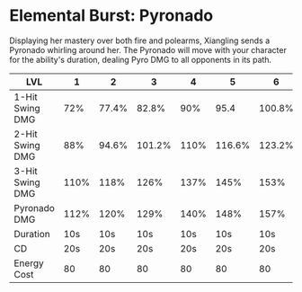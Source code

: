 # Elemental Burst: Pyronado
Displaying her mastery over both fire and polearms, Xiangling sends a Pyronado whirling around her. 
The Pyronado will move with your character for the ability's duration, dealing Pyro DMG to all opponents in its path.

| LVL             | 1    | 2     | 3       | 4     | 5       | 6       | 7     | 8       | 9       | 10     | 11      | 12    | 13    |
|-----------------|------|-------|---------|-------|---------|---------|-------|---------|---------|--------|---------|-------|-------| 
| 1-Hit Swing DMG | 72%  | 77.4% | 82.8%   | 90%   | 95.4    | 100.8%  | 108%  | 115.2%  | 122.4%  | 129.6% | 136.8%  | 144%  | 153%  |
| 2-Hit Swing DMG | 88%  | 94.6% | 101.2%  | 110%  | 116.6%  | 123.2%  | 132%  | 140.8%  | 149.6%  | 158.4% | 167.2%  | 176%  | 187%  |
| 3-Hit Swing DMG | 110% | 118%  | 126%    | 137%  | 145%    | 153%    | 164%  | 175%    | 186%    | 197%   | 208%    | 219%  | 233%  |
| Pyronado DMG    | 112% | 120%  | 129%    | 140%  | 148%    | 157%    | 168%  | 179%    | 190%    | 202%   | 213%    | 224%  | 238%  |
| Duration        | 10s  | 10s   | 10s     | 10s   | 10s     | 10s     | 10s   | 10s     | 10s     | 10s    | 10s     | 10s   | 10s   |
| CD              | 20s  | 20s   | 20s     | 20s   | 20s     | 20s     | 20s   | 20s     | 20s     | 20s    | 20s     | 20s   | 20s   |
| Energy Cost     | 80   | 80    | 80      | 80    | 80      | 80      | 80    | 80      | 80      | 80     | 80      | 80    | 80    |


